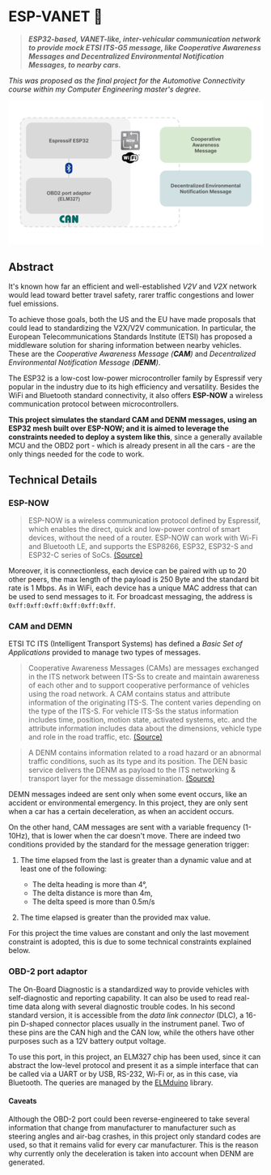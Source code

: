 # ESP-VANET 🚒

> **_ESP32-based, VANET-like, inter-vehicular communication network to provide mock ETSI ITS-G5  message, like Cooperative Awareness Messages and Decentralized Environmental Notification Messages, to nearby cars._**

_This was proposed as the final project for the Automotive Connectivity course within my Computer Engineering master's degree._

![project architecture](misc/architecture.svg)

## Abstract

It's known how far an efficient and well-established _V2V_ and _V2X_ network would lead toward better travel safety, rarer traffic congestions and lower fuel emissions.  

To achieve those goals, both the US and the EU have made proposals that could lead to standardizing the V2X/V2V communication. In particular, the European Telecommunications Standards Institute
(ETSI) has proposed a middleware solution for sharing information between nearby vehicles. These are the _Cooperative Awareness Message (**CAM**)_ and _Decentralized Environmental Notification Message (**DENM**)_.

The ESP32 is a low-cost low-power microcontroller family by Espressif very popular in the industry due to its high efficiency and versatility. Besides the WiFi and Bluetooth standard connectivity, it also offers **ESP-NOW** a wireless communication protocol between microcontrollers.  

**This project simulates the standard CAM and DENM messages, using an ESP32 mesh built over ESP-NOW; and it is aimed to leverage the constraints needed to deploy a system like this**, since a generally available MCU and the OBD2 port - which is already present in all the cars - are the only things needed for the code to work.

## Technical Details

### ESP-NOW

> ESP-NOW is a wireless communication protocol defined by Espressif, which enables the direct, quick and low-power control of smart devices, without the need of a router. ESP-NOW can work with Wi-Fi and Bluetooth LE, and supports the ESP8266, ESP32, ESP32-S and ESP32-C series of SoCs. [(Source)](https://www.espressif.com/en/solutions/low-power-solutions/esp-now)

Moreover, it is connectionless, each device can be paired with up to 20 other peers, the max length of the payload is 250 Byte and the standard bit rate is 1 Mbps. As in WiFi, each device has a unique MAC address that can be used to send messages to it. For broadcast messaging, the address is `0xff:0xff:0xff:0xff:0xff:0xff`.

### CAM and DEMN

ETSI TC ITS (Intelligent Transport Systems) has defined a _Basic Set of Applications_ provided to manage two types of messages.

>Cooperative Awareness Messages (CAMs) are messages exchanged in the ITS network between ITS-Ss to create and maintain awareness of each other and to support cooperative performance of vehicles using the road network. A CAM contains status and attribute information of the originating ITS-S. The content varies depending on the type of the ITS-S. For vehicle ITS-Ss the status information includes time, position, motion state, activated systems, etc. and the attribute information includes data about the dimensions, vehicle type and role in the road traffic, etc. [(Source)](https://www.etsi.org/deliver/etsi_en/302600_302699/30263702/01.03.02_60/en_30263702v010302p.pdf)

> A DENM contains information related to a road hazard or an abnormal traffic conditions, such as its type and its position. The DEN basic service delivers the DENM as payload to the ITS networking & transport layer for the message dissemination. [(Source)](https://www.etsi.org/deliver/etsi_en/302600_302699/30263703/01.02.02_60/en_30263703v010202p.pdf)

DEMN messages indeed are sent only when some event occurs, like an accident or environmental emergency. In this project, they are only sent when a car has a certain deceleration, as when an accident occurs.  

On the other hand, CAM messages are sent with a variable frequency (1-10Hz), that is lower when the car doesn't move. There are indeed two conditions provided by the standard for the message generation trigger:

1. The time elapsed from the last is greater than a dynamic value and at least one of the following:
    - The delta heading is more than 4°,
    - The delta distance is more than 4m,
    - The delta speed is more than 0.5m/s

2. The time elapsed is greater than the provided max value.

For this project the time values are constant and only the last movement constraint is adopted, this is due to some technical constraints explained below.  

### OBD-2 port adaptor

The On-Board Diagnostic is a standardized way to provide vehicles with self-diagnostic and reporting capability. It can also be used to read real-time data along with several diagnostic trouble codes. In his second standard version, it is accessible from the _data link connector_ (DLC), a 16-pin D-shaped connector places usually in the instrument panel. Two of these pins are the CAN high and the CAN low, while the others have other purposes such as a 12V battery output voltage.  

To use this port, in this project, an ELM327 chip has been used, since it can abstract the low-level protocol and present it as a simple interface that can be called via a UART or by USB, RS-232, Wi-Fi or, as in this case, via Bluetooth. The 
queries are managed by the [ELMduino](https://github.com/PowerBroker2/ELMduino) library.  

#### Caveats

Although the OBD-2 port could been reverse-engineered to take several information that change from manufacturer to manufacturer such as steering angles and air-bag crashes, in this project only standard codes are used, so that it remains valid for every car manufacturer. This is the reason why currently only the deceleration is taken into account when DENM are generated.  
